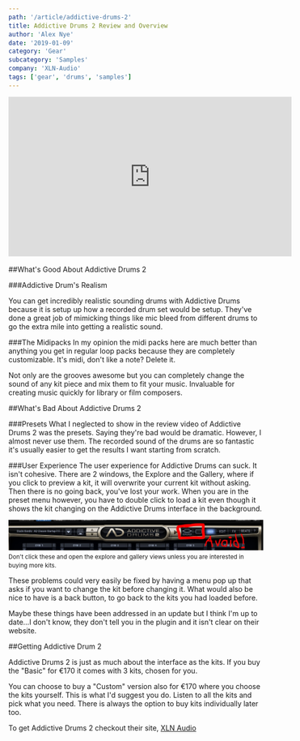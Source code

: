 ```yaml
---
path: '/article/addictive-drums-2'
title: Addictive Drums 2 Review and Overview
author: 'Alex Nye'
date: '2019-01-09'
category: 'Gear'
subcategory: 'Samples'
company: 'XLN-Audio'
tags: ['gear', 'drums', 'samples']
---
```

<iframe width="560" height="315" src="https://www.youtube-nocookie.com/embed/LqEMxhItMi0" frameborder="0" allow="accelerometer; autoplay; encrypted-media; gyroscope; picture-in-picture" allowfullscreen></iframe>

##What's Good About Addictive Drums 2 

###Addictive Drum's Realism

You can get incredibly realistic sounding drums with Addictive Drums because it is setup up how a recorded drum set would be setup. They've done a great job of mimicking things like mic bleed from different drums to go the extra mile into getting a realistic sound.

###The Midipacks
In my opinion the midi packs here are much better than anything you get in regular loop packs because they are completely customizable. It's midi, don't like a note? Delete it.

Not only are the grooves awesome but you can completely change the sound of any kit piece and mix them to fit your music. Invaluable for creating music quickly for library or film composers.  

##What's Bad About Addictive Drums 2

###Presets
What I neglected to show in the review video of Addictive Drums 2 was the presets. Saying they're bad would be dramatic. However, I almost never use them. The recorded sound of the drums are so fantastic it's usually easier to get the results I want starting from scratch.

###User Experience
The user experience for Addictive Drums can suck. It isn't cohesive. There are 2 windows, the Explore and the Gallery, where if you click to preview a kit, it will overwrite your current kit without asking. Then there is no going back, you've lost your work. When you are in the preset menu however, you have to double click to load a kit even though it shows the kit changing on the Addictive Drums interface in the background.



<img src="./AddictiveDrumsWindowToAvoid.jpg" alt="Addictive Drums 2 interface picture">
<small>Don't click these and open the explore and gallery views unless you are interested in buying more kits.</small>

These problems could very easily be fixed by having a menu pop up that asks if you want to change the kit before changing it. What would also be nice to have is a back button, to go back to the kits you had loaded before. 

Maybe these things have been addressed in an update but I think I'm up to date...I don't know, they don't tell you in the plugin and it isn't clear on their website.

##Getting Addictive Drum 2

Addictive Drums 2 is just as much about the interface as the kits. If you buy the "Basic" for €170 it comes with 3 kits, chosen for you. 

You can choose to buy a "Custom" version also for €170 where you choose the kits yourself. This is what I'd suggest you do. Listen to all the kits and pick what you need. There is always the option to buy kits individually later too. 

To get Addictive Drums 2 checkout their site, <a href="https://www.xlnaudio.com/products/addictive_drums_2" target="blank">XLN Audio</a>



